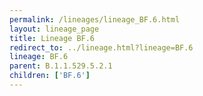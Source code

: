 ```yaml
---
permalink: /lineages/lineage_BF.6.html
layout: lineage_page
title: Lineage BF.6
redirect_to: ../lineage.html?lineage=BF.6
lineage: BF.6
parent: B.1.1.529.5.2.1
children: ['BF.6']
---
```

